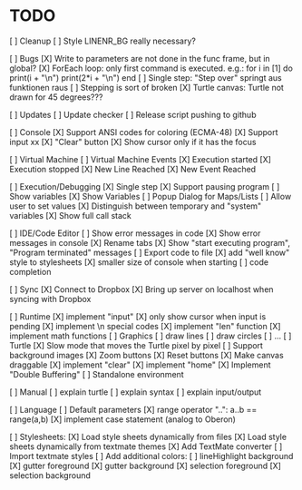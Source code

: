 TODO
====

[ ] Cleanup
    [ ] Style LINENR_BG really necessary?

[ ] Bugs
    [X] Write to parameters are not done in the func frame, but in global?
    [X] ForEach loop: only first command is executed. e.g.:
        for i in [1] do
          print(i + "\n")
          print(2*i + "\n")
        end
    [ ] Single step: "Step over" springt aus funktionen raus
    [ ] Stepping is sort of broken
    [X] Turtle canvas: Turtle not drawn for 45 degrees???

[ ] Updates
    [ ] Update checker
    [ ] Release script pushing to github
    
[ ] Console
    [X] Support ANSI codes for coloring (ECMA-48)
    [X] Support input                                                                                                                                                xx
    [X] "Clear" button
    [X] Show cursor only if it has the focus

[ ] Virtual Machine
    [ ] Virtual Machine Events
        [X] Execution started
        [X] Execution stopped
        [X] New Line Reached
        [X] New Event Reached

[ ] Execution/Debugging
    [X] Single step
    [X] Support pausing program
    [ ] Show variables
        [X] Show Variables
        [ ] Popup Dialog for Maps/Lists
        [ ] Allow user to set values
        [X] Distinguish between temporary and "system" variables
        [X] Show full call stack

[ ] IDE/Code Editor
    [ ] Show error messages in code
    [X] Show error messages in console
    [X] Rename tabs
    [X] Show "start executing program", "Program terminated" messages
    [ ] Export code to file
    [X] add "well know" style to stylesheets
    [X] smaller size of console when starting
    [ ] code completion

[ ] Sync
    [X] Connect to Dropbox
    [X] Bring up server on localhost when syncing with Dropbox

[ ] Runtime
    [X] implement "input"
    [X] only show cursor when input is pending
    [X] implement \n special codes
    [X] implement "len" function
    [X] implement math functions
    [ ] Graphics
        [ ] draw lines
        [ ] draw circles
        [ ] ...
    [ ] Turtle
        [X] Slow mode that moves the Turtle pixel by pixel
        [ ] Support background images
        [X] Zoom buttons
        [X] Reset buttons
        [X] Make canvas draggable
        [X] implement "clear"
        [X] implement "home"
        [X] Implement "Double Buffering"
    [ ] Standalone environment

[ ] Manual
    [ ] explain turtle
    [ ] explain syntax
    [ ] explain input/output

[ ] Language
    [ ] Default parameters
    [X] range operator "..":  a..b == range(a,b)
    [X] implement case statement (analog to Oberon)
    
[ ] Stylesheets:
    [X] Load style sheets dynamically from files
    [X] Load style sheets dynamically from textmate themes
    [X] Add TextMate converter
    [ ] Import textmate styles
    [ ] Add additional colors:
        [ ] lineHighlight background
        [X] gutter foreground
        [X] gutter background
        [X] selection foreground
        [X] selection background
